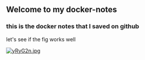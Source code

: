 ## Welcome to my docker-notes

### this is the docker notes that I saved on github

let's see if the fig works well

[![yRyG2n.jpg](https://s3.ax1x.com/2021/02/18/yRyG2n.jpg)](https://imgchr.com/i/yRyG2n)


